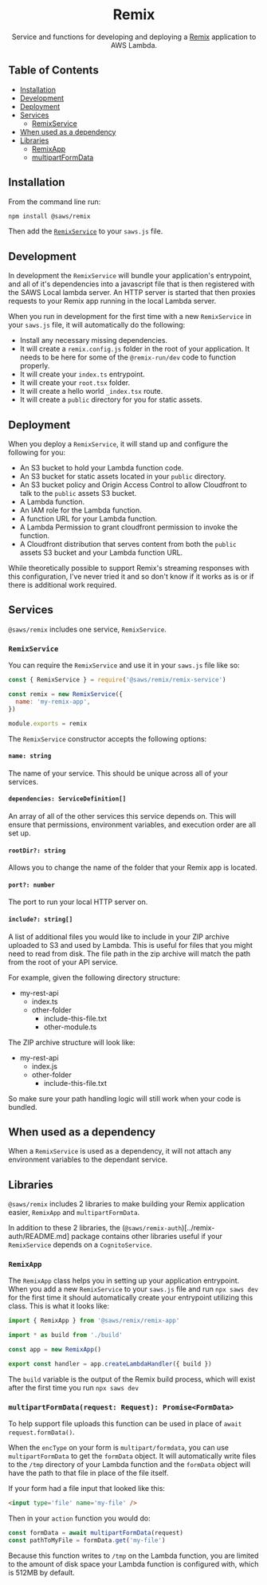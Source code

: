 <div align='center'>

# Remix

Service and functions for developing and deploying a [Remix](https://remix.run) application to AWS Lambda.

</div>

## Table of Contents
- [Installation](#installation)
- [Development](#development)
- [Deployment](#deployment)
- [Services](#services)
  - [RemixService](#remix-service)
- [When used as a dependency](#when-used-as-a-dependency)
- [Libraries](#libraries)
  - [RemixApp](#remix-app)
  - [multipartFormData](#multipart-form-data)

## Installation <a id='installation'>

From the command line run:
```bash
npm install @saws/remix
```

Then add the [`RemixService`](#remix-service) to your `saws.js` file.

## Development <a id='development'>

In development the `RemixService` will bundle your application's entrypoint, and all of it's dependencies into a javascript file that is then registered with the SAWS Local lambda server. An HTTP server is started that then proxies requests to your Remix app running in the local Lambda server.

When you run in development for the first time with a new `RemixService` in your `saws.js` file, it will automatically do the following:
 - Install any necessary missing dependencies.
 - It will create a `remix.config.js` folder in the root of your application. It needs to be here for some of the `@remix-run/dev` code to function properly.
 - It will create your `index.ts` entrypoint.
 - It will create your `root.tsx` folder.
 - It will create a hello world `_index.tsx` route.
 - It will create a `public` directory for you for static assets.

## Deployment <a id='deployment'>

When you deploy a `RemixService`, it will stand up and configure the following for you:
  - An S3 bucket to hold your Lambda function code.
  - An S3 bucket for static assets located in your `public` directory.
  - An S3 bucket policy and Origin Access Control to allow Cloudfront to talk to the `public` assets S3 bucket.
  - A Lambda function.
  - An IAM role for the Lambda function.
  - A function URL for your Lambda function.
  - A Lambda Permission to grant cloudfront permission to invoke the function.
  - A Cloudfront distribution that serves content from both the `public` assets S3 bucket and your Lambda function URL.

While theoretically possible to support Remix's streaming responses with this configuration, I've never tried it and so don't know if it works as is or if there is additional work required.

## Services <a id='services'>

`@saws/remix` includes one service, `RemixService`.

### `RemixService` <a id='remix-service'>

You can require the `RemixService` and use it in your `saws.js` file like so:
```js
const { RemixService } = require('@saws/remix/remix-service')

const remix = new RemixService({
  name: 'my-remix-app',
})

module.exports = remix
```

The `RemixService` constructor accepts the following options:

#### `name: string`
The name of your service. This should be unique across all of your services.

#### `dependencies: ServiceDefinition[]`
An array of all of the other services this service depends on. This will ensure that permissions, environment variables, and execution order are all set up.

#### `rootDir?: string`
Allows you to change the name of the folder that your Remix app is located.

#### `port?: number`
The port to run your local HTTP server on.

#### `include?: string[]`
A list of additional files you would like to include in your ZIP archive uploaded to S3 and used by Lambda. This is useful for files that you might need to read from disk. The file path in the zip archive will match the path from the root of your API service.

For example, given the following directory structure:
- my-rest-api
  - index.ts
  - other-folder
    - include-this-file.txt
    - other-module.ts

The ZIP archive structure will look like:
- my-rest-api
  - index.js
  - other-folder
    - include-this-file.txt

So make sure your path handling logic will still work when your code is bundled.

## When used as a dependency <a id='when-used-as-a-dependency'>

When a `RemixService` is used as a dependency, it will not attach any environment variables to the dependant service.

## Libraries <a id='libraries'>

`@saws/remix` includes 2 libraries to make building your Remix application easier, `RemixApp` and `multipartFormData`.

In addition to these 2 libraries, the (`@saws/remix-auth`)[../remix-auth/README.md] package contains other libraries useful if your `RemixService` depends on a `CognitoService`.

### `RemixApp` <a id='remix-app'>

The `RemixApp` class helps you in setting up your application entrypoint. When you add a new `RemixService` to your `saws.js` file and run `npx saws dev` for the first time it should automatically create your entrypoint utilizing this class. This is what it looks like:
```ts
import { RemixApp } from '@saws/remix/remix-app'

import * as build from './build'

const app = new RemixApp()

export const handler = app.createLambdaHandler({ build })
```

The `build` variable is the output of the Remix build process, which will exist after the first time you run `npx saws dev`

### `multipartFormData(request: Request): Promise<FormData>` <a id='multipart-form-data'>

To help support file uploads this function can be used in place of `await request.formData()`.

When the `encType` on your form is `multipart/formdata`, you can use `multipartFormData` to get the `formData` object. It will automatically write files to the `/tmp` directory of your Lambda function and the `formData` object will have the path to that file in place of the file itself.

If your form had a file input that looked like this:
```html
<input type='file' name='my-file' />
```

Then in your `action` function you would do:
```ts
const formData = await multipartFormData(request)
const pathToMyFile = formData.get('my-file')
```

Because this function writes to `/tmp` on the Lambda function, you are limited to the amount of disk space your Lambda function is configured with, which is 512MB by default.
